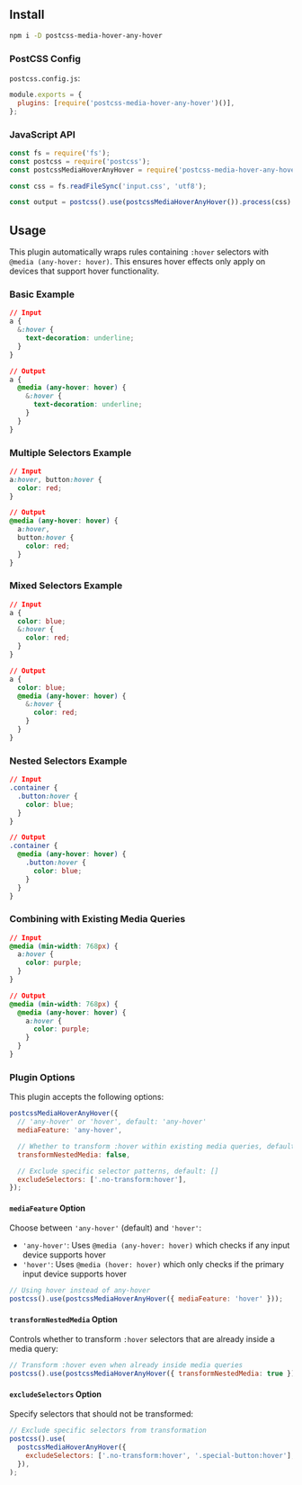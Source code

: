 ## Install

```bash
npm i -D postcss-media-hover-any-hover
```

### PostCSS Config

`postcss.config.js`:

```js
module.exports = {
  plugins: [require('postcss-media-hover-any-hover')()],
};
```

### JavaScript API

```js
const fs = require('fs');
const postcss = require('postcss');
const postcssMediaHoverAnyHover = require('postcss-media-hover-any-hover');

const css = fs.readFileSync('input.css', 'utf8');

const output = postcss().use(postcssMediaHoverAnyHover()).process(css).css;
```

## Usage

This plugin automatically wraps rules containing `:hover` selectors with `@media (any-hover: hover)`.
This ensures hover effects only apply on devices that support hover functionality.

### Basic Example

```css
// Input
a {
  &:hover {
    text-decoration: underline;
  }
}

// Output
a {
  @media (any-hover: hover) {
    &:hover {
      text-decoration: underline;
    }
  }
}
```

### Multiple Selectors Example

```css
// Input
a:hover, button:hover {
  color: red;
}

// Output
@media (any-hover: hover) {
  a:hover,
  button:hover {
    color: red;
  }
}
```

### Mixed Selectors Example

```css
// Input
a {
  color: blue;
  &:hover {
    color: red;
  }
}

// Output
a {
  color: blue;
  @media (any-hover: hover) {
    &:hover {
      color: red;
    }
  }
}
```

### Nested Selectors Example

```css
// Input
.container {
  .button:hover {
    color: blue;
  }
}

// Output
.container {
  @media (any-hover: hover) {
    .button:hover {
      color: blue;
    }
  }
}
```

### Combining with Existing Media Queries

```css
// Input
@media (min-width: 768px) {
  a:hover {
    color: purple;
  }
}

// Output
@media (min-width: 768px) {
  @media (any-hover: hover) {
    a:hover {
      color: purple;
    }
  }
}
```

### Plugin Options

This plugin accepts the following options:

```js
postcssMediaHoverAnyHover({
  // 'any-hover' or 'hover', default: 'any-hover'
  mediaFeature: 'any-hover',

  // Whether to transform :hover within existing media queries, default: false
  transformNestedMedia: false,

  // Exclude specific selector patterns, default: []
  excludeSelectors: ['.no-transform:hover'],
});
```

#### `mediaFeature` Option

Choose between `'any-hover'` (default) and `'hover'`:

- `'any-hover'`: Uses `@media (any-hover: hover)` which checks if any input device supports hover
- `'hover'`: Uses `@media (hover: hover)` which only checks if the primary input device supports hover

```js
// Using hover instead of any-hover
postcss().use(postcssMediaHoverAnyHover({ mediaFeature: 'hover' }));
```

#### `transformNestedMedia` Option

Controls whether to transform `:hover` selectors that are already inside a media query:

```js
// Transform :hover even when already inside media queries
postcss().use(postcssMediaHoverAnyHover({ transformNestedMedia: true }));
```

#### `excludeSelectors` Option

Specify selectors that should not be transformed:

```js
// Exclude specific selectors from transformation
postcss().use(
  postcssMediaHoverAnyHover({
    excludeSelectors: ['.no-transform:hover', '.special-button:hover'],
  }),
);
```

